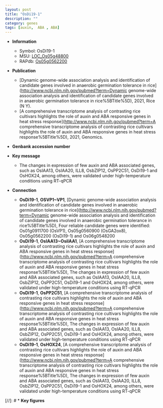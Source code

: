 ```yaml
---
layout: post
title: "OsDi19-1"
description: ""
category: genes
tags: [auxin,  ABA , ABA]
---
```


* **Information**  
    + Symbol: OsDi19-1  
    + MSU: [LOC_Os05g48800](http://rice.plantbiology.msu.edu/cgi-bin/ORF_infopage.cgi?orf=LOC_Os05g48800)  
    + RAPdb: [Os05g0562200](http://rapdb.dna.affrc.go.jp/viewer/gbrowse_details/irgsp1?name=Os05g0562200)  

* **Publication**  
    + [Dynamic genome-wide association analysis and identification of candidate genes involved in anaerobic germination tolerance in rice](http://www.ncbi.nlm.nih.gov/pubmed?term=Dynamic genome-wide association analysis and identification of candidate genes involved in anaerobic germination tolerance in rice%5BTitle%5D), 2021, Rice (N Y).
    + [A comprehensive transcriptome analysis of contrasting rice cultivars highlights the role of auxin and ABA responsive genes in heat stress response](http://www.ncbi.nlm.nih.gov/pubmed?term=A comprehensive transcriptome analysis of contrasting rice cultivars highlights the role of auxin and ABA responsive genes in heat stress response%5BTitle%5D), 2021, Genomics.

* **Genbank accession number**  

* **Key message**  
    + The changes in expression of few auxin and ABA associated genes, such as OsIAA13, OsIAA20, ILL8, OsbZIP12, OsPP2C51, OsDi19-1 and OsHOX24, among others, were validated under high-temperature conditions using RT-qPCR

* **Connection**  
    + __OsDi19-1__, __OSVP1~VP1__, [Dynamic genome-wide association analysis and identification of candidate genes involved in anaerobic germination tolerance in rice](http://www.ncbi.nlm.nih.gov/pubmed?term=Dynamic genome-wide association analysis and identification of candidate genes involved in anaerobic germination tolerance in rice%5BTitle%5D),  Four reliable candidate genes were identified: Os01g0911700 (OsVP1), Os05g0560900 (OsGA2ox8), Os05g0562200 (OsDi19-1) and Os06g0548200
    + __OsDi19-1__, __OsIAA13~OsiIAA1__, [A comprehensive transcriptome analysis of contrasting rice cultivars highlights the role of auxin and ABA responsive genes in heat stress response](http://www.ncbi.nlm.nih.gov/pubmed?term=A comprehensive transcriptome analysis of contrasting rice cultivars highlights the role of auxin and ABA responsive genes in heat stress response%5BTitle%5D),  The changes in expression of few auxin and ABA associated genes, such as OsIAA13, OsIAA20, ILL8, OsbZIP12, OsPP2C51, OsDi19-1 and OsHOX24, among others, were validated under high-temperature conditions using RT-qPCR
    + __OsDi19-1__, __OsPP2C51__, [A comprehensive transcriptome analysis of contrasting rice cultivars highlights the role of auxin and ABA responsive genes in heat stress response](http://www.ncbi.nlm.nih.gov/pubmed?term=A comprehensive transcriptome analysis of contrasting rice cultivars highlights the role of auxin and ABA responsive genes in heat stress response%5BTitle%5D),  The changes in expression of few auxin and ABA associated genes, such as OsIAA13, OsIAA20, ILL8, OsbZIP12, OsPP2C51, OsDi19-1 and OsHOX24, among others, were validated under high-temperature conditions using RT-qPCR
    + __OsDi19-1__, __OsHOX24__, [A comprehensive transcriptome analysis of contrasting rice cultivars highlights the role of auxin and ABA responsive genes in heat stress response](http://www.ncbi.nlm.nih.gov/pubmed?term=A comprehensive transcriptome analysis of contrasting rice cultivars highlights the role of auxin and ABA responsive genes in heat stress response%5BTitle%5D),  The changes in expression of few auxin and ABA associated genes, such as OsIAA13, OsIAA20, ILL8, OsbZIP12, OsPP2C51, OsDi19-1 and OsHOX24, among others, were validated under high-temperature conditions using RT-qPCR

[//]: # * **Key figures**  


